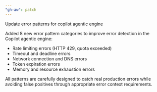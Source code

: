 ```yaml
---
"gh-aw": patch
---
```


Update error patterns for copilot agentic engine

Added 8 new error pattern categories to improve error detection in the Copilot agentic engine:
- Rate limiting errors (HTTP 429, quota exceeded)
- Timeout and deadline errors
- Network connection and DNS errors
- Token expiration errors
- Memory and resource exhaustion errors

All patterns are carefully designed to catch real production errors while avoiding false positives through appropriate error context requirements.
